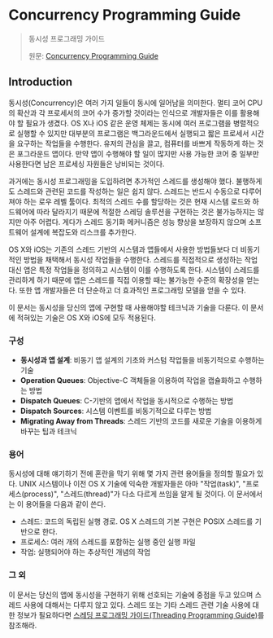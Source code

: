 # Concurrency Programming Guide

> 동시성 프로그래밍 가이드
>
> 원문: [Concurrency Programming Guide](https://developer.apple.com/library/archive/documentation/General/Conceptual/ConcurrencyProgrammingGuide/Introduction/Introduction.html)

## Introduction

동시성(Concurrency)은 여러 가지 일들이 동시에 일어남을 의미한다. 멀티 코어 CPU의 확산과 각 프로세서의 코어 수가 증가할 것이라는 인식으로 개발자들은 이를 활용해야 할 필요가 생겼다. OS X나 iOS 같은 운영 체제는 동시에 여러 프로그램을 병렬적으로 실행할 수 있지만 대부분의 프로그램은 백그라운드에서 실행되고 짧은 프로세서 시간을 요구하는 작업들을 수행한다. 유저의 관심을 끌고, 컴퓨터를 바쁘게 작동하게 하는 것은 포그라운드 앱이다. 만약 앱이 수행해야 할 일이 많지만 사용 가능한 코어 중 일부만 사용한다면 남은 프로세싱 자원들은 낭비되는 것이다.

과거에는 동시성 프로그래밍을 도입하려면 추가적인 스레드를 생성해야 했다. 불행하게도 스레드와 관련된 코드를 작성하는 일은 쉽지 않다. 스레드는 반드시 수동으로 다루어져야 하는 로우 레벨 툴이다. 최적의 스레드 수를 할당하는 것은 현재 시스템 로드와 하드웨어에 따라 달라지기 때문에 적절한 스레딩 솔루션을 구현하는 것은 불가능하지는 않지만 아주 어렵다. 게다가 스레드 동기화 메커니즘은 성능 향상을 보장하지 않으며 소프트웨어 설계에 복잡도와 리스크를 추가한다.

OS X와 iOS는 기존의 스레드 기반의 시스템과 앱들에서 사용한 방법들보다 더 비동기적인 방법을 채택해서 동시성 작업들을 수행한다. 스레드를 직접적으로 생성하는 작업 대신 앱은 특정 작업들을 정의하고 시스템이 이를 수행하도록 한다. 시스템이 스레드를 관리하게 하기 때문에 앱은 스레드를 직접 이용할 때는 불가능한 수준의 확장성을 얻는다. 또한 앱 개발자들은 더 단순하고 더 효과적인 프로그래밍 모델을 얻을 수 있다.

이 문서는 동시성을 당신의 앱에 구현할 때 사용해야할 테크닉과 기술을 다룬다. 이 문서에 적혀있는 기술은 OS X와 iOS에 모두 적용된다.



### 구성

* **동시성과 앱 설계**: 비동기 앱 설계의 기초와 커스텀 작업들을 비동기적으로 수행하는 기술
* **Operation Queues**: Objective-C 객체들을 이용하여 작업을 캡슐화하고 수행하는 방법
* **Dispatch Queues**: C-기반의 앱에서 작업을 동시적으로 수행하는 방법
* **Dispatch Sources**: 시스템 이벤트를 비동기적으로 다루는 방법
* **Migrating Away from Threads**: 스레드 기반의 코드를 새로운 기술을 이용하게 바꾸는 팁과 테크닉 



### 용어

동시성에 대해 얘기하기 전에 혼란을 막기 위해 몇 가지 관련 용어들을 정의할 필요가 있다. UNIX 시스템이나 이전 OS X 기술에 익숙한 개발자들은 아마 "작업(task)", "프로세스(process)", "스레드(thread)"가 다소 다르게 쓰임을 알게 될 것이다. 이 문서에서는 이 용어들을 다음과 같이 쓴다.

* 스레드: 코드의 독립된 실행 경로. OS X 스레드의 기본 구현은 POSIX 스레드를 기반으로 한다.
* 프로세스: 여러 개의 스레드를 포함하는 실행 중인 실행 파일
* 작업: 실행되어야 하는 추상적인 개념의 작업



### 그 외

이 문서는 당신의 앱에 동시성을 구현하기 위해 선호되는 기술에 중점을 두고 있으며 스레드 사용에 대해서는 다루지 않고 있다. 스레드 또는 기타 스레드 관련 기술 사용에 대한 정보가 필요하다면 [스레딩 프로그래밍 가이드(Threading Programming Guide)](https://developer.apple.com/library/archive/documentation/Cocoa/Conceptual/Multithreading/Introduction/Introduction.html#//apple_ref/doc/uid/10000057i)를 참조해라.